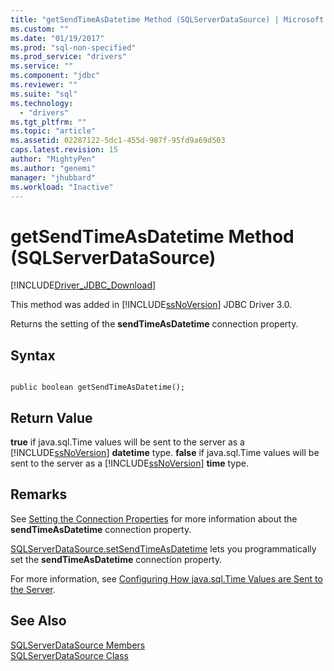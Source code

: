 ```yaml
---
title: "getSendTimeAsDatetime Method (SQLServerDataSource) | Microsoft Docs"
ms.custom: ""
ms.date: "01/19/2017"
ms.prod: "sql-non-specified"
ms.prod_service: "drivers"
ms.service: ""
ms.component: "jdbc"
ms.reviewer: ""
ms.suite: "sql"
ms.technology: 
  - "drivers"
ms.tgt_pltfrm: ""
ms.topic: "article"
ms.assetid: 02287122-5dc1-455d-987f-95fd9a69d503
caps.latest.revision: 15
author: "MightyPen"
ms.author: "genemi"
manager: "jhubbard"
ms.workload: "Inactive"
---
```

# getSendTimeAsDatetime Method (SQLServerDataSource)
[!INCLUDE[Driver_JDBC_Download](../../../includes/driver_jdbc_download.md)]

  This method was added in [!INCLUDE[ssNoVersion](../../../includes/ssnoversion_md.md)] JDBC Driver 3.0.  
  
 Returns the setting of the **sendTimeAsDatetime** connection property.  
  
## Syntax  
  
```  
  
public boolean getSendTimeAsDatetime();  
```  
  
## Return Value  
 **true** if java.sql.Time values will be sent to the server as a [!INCLUDE[ssNoVersion](../../../includes/ssnoversion_md.md)] **datetime** type. **false** if java.sql.Time values will be sent to the server as a [!INCLUDE[ssNoVersion](../../../includes/ssnoversion_md.md)] **time** type.  
  
## Remarks  
 See [Setting the Connection Properties](../../../connect/jdbc/setting-the-connection-properties.md) for more information about the **sendTimeAsDatetime** connection property.  
  
 [SQLServerDataSource.setSendTimeAsDatetime](../../../connect/jdbc/reference/setsendtimeasdatetime-method-sqlserverdatasource.md) lets you programmatically set the **sendTimeAsDatetime** connection property.  
  
 For more information, see [Configuring How java.sql.Time Values are Sent to the Server](../../../connect/jdbc/configuring-how-java-sql-time-values-are-sent-to-the-server.md).  
  
## See Also  
 [SQLServerDataSource Members](../../../connect/jdbc/reference/sqlserverdatasource-members.md)   
 [SQLServerDataSource Class](../../../connect/jdbc/reference/sqlserverdatasource-class.md)  
  
  
